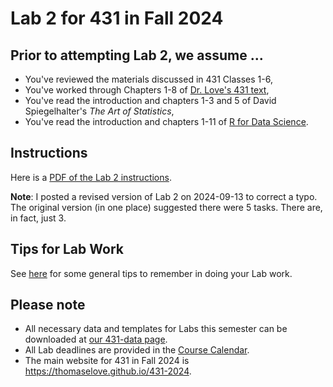 # Lab 2 for 431 in Fall 2024

## Prior to attempting Lab 2, we assume ...

- You've reviewed the materials discussed in 431 Classes 1-6, 
- You've worked through Chapters 1-8 of [Dr. Love's 431 text](https://thomaselove.github.io/431-book/),
- You've read the introduction and chapters 1-3 and 5 of David Spiegelhalter's *The Art of Statistics*,
- You've read the introduction and chapters 1-11 of [R for Data Science](https://r4ds.hadley.nz/).

## Instructions

Here is a [PDF of the Lab 2 instructions](431-lab2.pdf).

**Note**: I posted a revised version of Lab 2 on 2024-09-13 to correct a typo. The original version (in one place) suggested there were 5 tasks. There are, in fact, just 3.

## Tips for Lab Work

See [here](https://github.com/THOMASELOVE/431-labs-2024/blob/main/tips.md) for some general tips to remember in doing your Lab work.

## Please note

- All necessary data and templates for Labs this semester can be downloaded at [our 431-data page](https://github.com/THOMASELOVE/431-data).
- All Lab deadlines are provided in the [Course Calendar](https://thomaselove.github.io/431-2025/calendar.html).
- The main website for 431 in Fall 2024 is <https://thomaselove.github.io/431-2024>.
